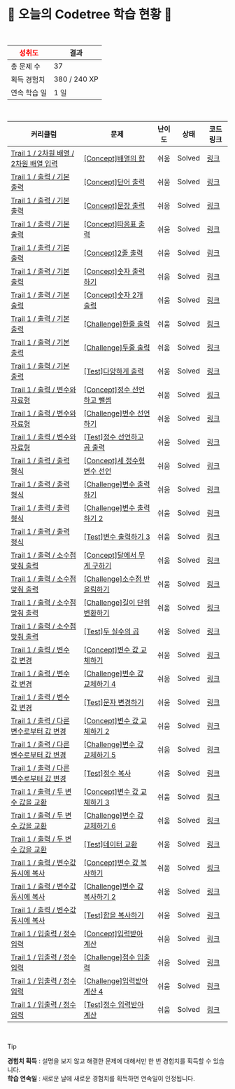 # 🌲 오늘의 Codetree 학습 현황 🌲

<br />

| <span style="color:red;display:block;text-align:center;"> **성취도**</span> | 결과 |
|---|---|
| 총 문제 수 | 37 |
| 획득 경험치 | 380 / 240 XP |
| 연속 학습 일 | 1 일 |

<br />

|커리큘럼|문제|난이도|상태|코드 링크|
|---|---|---|---|---|
|[Trail 1 / 2차원 배열 / 2차원 배열 입력](https://https://en.codetree.ai/trail-info/novice-low/)|[[Concept]배열의 합](https://https://en.codetree.ai/trails/complete/curated-cards/intro-sum-of-array/)|쉬움|Solved|[링크](https://github.com/devyulbae/codetree/blob/main/250101/%EB%B0%B0%EC%97%B4%EC%9D%98%20%ED%95%A9/sum-of-array.py)|
|[Trail 1 / 출력 / 기본 출력](https://https://en.codetree.ai/trail-info/novice-low/)|[[Concept]단어 출력](https://https://en.codetree.ai/trails/complete/curated-cards/intro-print-word/)|쉬움|Solved|[링크](https://github.com/devyulbae/codetree/blob/main/250101/%EB%8B%A8%EC%96%B4%20%EC%B6%9C%EB%A0%A5/print-word.py)|
|[Trail 1 / 출력 / 기본 출력](https://https://en.codetree.ai/trail-info/novice-low/)|[[Concept]문장 출력](https://https://en.codetree.ai/trails/complete/curated-cards/intro-print-sentence/)|쉬움|Solved|[링크](https://github.com/devyulbae/codetree/blob/main/250101/%EB%AC%B8%EC%9E%A5%20%EC%B6%9C%EB%A0%A5/print-sentence.py)|
|[Trail 1 / 출력 / 기본 출력](https://https://en.codetree.ai/trail-info/novice-low/)|[[Concept]따옴표 출력](https://https://en.codetree.ai/trails/complete/curated-cards/intro-print-quote/)|쉬움|Solved|[링크](https://github.com/devyulbae/codetree/blob/main/250101/%EB%94%B0%EC%98%B4%ED%91%9C%20%EC%B6%9C%EB%A0%A5/print-quote.py)|
|[Trail 1 / 출력 / 기본 출력](https://https://en.codetree.ai/trail-info/novice-low/)|[[Concept]2줄 출력](https://https://en.codetree.ai/trails/complete/curated-cards/intro-print-two-lines/)|쉬움|Solved|[링크](https://github.com/devyulbae/codetree/blob/main/250101/2%EC%A4%84%20%EC%B6%9C%EB%A0%A5/print-two-lines.py)|
|[Trail 1 / 출력 / 기본 출력](https://https://en.codetree.ai/trail-info/novice-low/)|[[Concept]숫자 출력하기](https://https://en.codetree.ai/trails/complete/curated-cards/intro-print-one-number/)|쉬움|Solved|[링크](https://github.com/devyulbae/codetree/blob/main/250101/%EC%88%AB%EC%9E%90%20%EC%B6%9C%EB%A0%A5%ED%95%98%EA%B8%B0/print-one-number.py)|
|[Trail 1 / 출력 / 기본 출력](https://https://en.codetree.ai/trail-info/novice-low/)|[[Concept]숫자 2개 출력](https://https://en.codetree.ai/trails/complete/curated-cards/intro-print-two-numbers/)|쉬움|Solved|[링크](https://github.com/devyulbae/codetree/blob/main/250101/%EC%88%AB%EC%9E%90%202%EA%B0%9C%20%EC%B6%9C%EB%A0%A5/print-two-numbers.py)|
|[Trail 1 / 출력 / 기본 출력](https://https://en.codetree.ai/trail-info/novice-low/)|[[Challenge]한줄 출력](https://https://en.codetree.ai/trails/complete/curated-cards/challenge-print-one-line/)|쉬움|Solved|[링크](https://github.com/devyulbae/codetree/blob/main/250101/%ED%95%9C%EC%A4%84%20%EC%B6%9C%EB%A0%A5/print-one-line.py)|
|[Trail 1 / 출력 / 기본 출력](https://https://en.codetree.ai/trail-info/novice-low/)|[[Challenge]두줄 출력](https://https://en.codetree.ai/trails/complete/curated-cards/challenge-print-two-sentences-introduce/)|쉬움|Solved|[링크](https://github.com/devyulbae/codetree/blob/main/250101/%EB%91%90%EC%A4%84%20%EC%B6%9C%EB%A0%A5/print-two-sentences-introduce.py)|
|[Trail 1 / 출력 / 기본 출력](https://https://en.codetree.ai/trail-info/novice-low/)|[[Test]다양하게 출력](https://https://en.codetree.ai/trails/complete/curated-cards/test-print-in-variety/)|쉬움|Solved|[링크](https://github.com/devyulbae/codetree/blob/main/250101/%EB%8B%A4%EC%96%91%ED%95%98%EA%B2%8C%20%EC%B6%9C%EB%A0%A5/print-in-variety.py)|
|[Trail 1 / 출력 / 변수와 자료형](https://https://en.codetree.ai/trail-info/novice-low/)|[[Concept]정수 선언하고 뺄셈](https://https://en.codetree.ai/trails/complete/curated-cards/intro-define-numbers-and-substract/)|쉬움|Solved|[링크](https://github.com/devyulbae/codetree/blob/main/250101/%EC%A0%95%EC%88%98%20%EC%84%A0%EC%96%B8%ED%95%98%EA%B3%A0%20%EB%BA%84%EC%85%88/define-numbers-and-substract.py)|
|[Trail 1 / 출력 / 변수와 자료형](https://https://en.codetree.ai/trail-info/novice-low/)|[[Challenge]변수 선언하기](https://https://en.codetree.ai/trails/complete/curated-cards/challenge-declaring-variables/)|쉬움|Solved|[링크](https://github.com/devyulbae/codetree/blob/main/250101/%EB%B3%80%EC%88%98%20%EC%84%A0%EC%96%B8%ED%95%98%EA%B8%B0/declaring-variables.py)|
|[Trail 1 / 출력 / 변수와 자료형](https://https://en.codetree.ai/trail-info/novice-low/)|[[Test]정수 선언하고 곱 출력](https://https://en.codetree.ai/trails/complete/curated-cards/test-Declare-an-integer-and-print-the-multiplication/)|쉬움|Solved|[링크](https://github.com/devyulbae/codetree/blob/main/250101/%EC%A0%95%EC%88%98%20%EC%84%A0%EC%96%B8%ED%95%98%EA%B3%A0%20%EA%B3%B1%20%EC%B6%9C%EB%A0%A5/Declare-an-integer-and-print-the-multiplication.py)|
|[Trail 1 / 출력 / 출력 형식](https://https://en.codetree.ai/trail-info/novice-low/)|[[Concept]세 정수형 변수 선언](https://https://en.codetree.ai/trails/complete/curated-cards/intro-declaration-of-three-natural-numbers/)|쉬움|Solved|[링크](https://github.com/devyulbae/codetree/blob/main/250101/%EC%84%B8%20%EC%A0%95%EC%88%98%ED%98%95%20%EB%B3%80%EC%88%98%20%EC%84%A0%EC%96%B8/declaration-of-three-natural-numbers.py)|
|[Trail 1 / 출력 / 출력 형식](https://https://en.codetree.ai/trail-info/novice-low/)|[[Challenge]변수 출력하기](https://https://en.codetree.ai/trails/complete/curated-cards/challenge-outputing-variables/)|쉬움|Solved|[링크](https://github.com/devyulbae/codetree/blob/main/250101/%EB%B3%80%EC%88%98%20%EC%B6%9C%EB%A0%A5%ED%95%98%EA%B8%B0/outputing-variables.py)|
|[Trail 1 / 출력 / 출력 형식](https://https://en.codetree.ai/trail-info/novice-low/)|[[Challenge]변수 출력하기 2](https://https://en.codetree.ai/trails/complete/curated-cards/challenge-outputing-variables-2/)|쉬움|Solved|[링크](https://github.com/devyulbae/codetree/blob/main/250101/%EB%B3%80%EC%88%98%20%EC%B6%9C%EB%A0%A5%ED%95%98%EA%B8%B0%202/outputing-variables-2.py)|
|[Trail 1 / 출력 / 출력 형식](https://https://en.codetree.ai/trail-info/novice-low/)|[[Test]변수 출력하기 3](https://https://en.codetree.ai/trails/complete/curated-cards/test-outputing-variables-3/)|쉬움|Solved|[링크](https://github.com/devyulbae/codetree/blob/main/250101/%EB%B3%80%EC%88%98%20%EC%B6%9C%EB%A0%A5%ED%95%98%EA%B8%B0%203/outputing-variables-3.py)|
|[Trail 1 / 출력 / 소수점 맞춰 출력](https://https://en.codetree.ai/trail-info/novice-low/)|[[Concept]달에서 무게 구하기](https://https://en.codetree.ai/trails/complete/curated-cards/intro-weight-on-the-moon/)|쉬움|Solved|[링크](https://github.com/devyulbae/codetree/blob/main/250101/%EB%8B%AC%EC%97%90%EC%84%9C%20%EB%AC%B4%EA%B2%8C%20%EA%B5%AC%ED%95%98%EA%B8%B0/weight-on-the-moon.py)|
|[Trail 1 / 출력 / 소수점 맞춰 출력](https://https://en.codetree.ai/trail-info/novice-low/)|[[Challenge]소수점 반올림하기](https://https://en.codetree.ai/trails/complete/curated-cards/challenge-rounding-decimal-points/)|쉬움|Solved|[링크](https://github.com/devyulbae/codetree/blob/main/250101/%EC%86%8C%EC%88%98%EC%A0%90%20%EB%B0%98%EC%98%AC%EB%A6%BC%ED%95%98%EA%B8%B0/rounding-decimal-points.py)|
|[Trail 1 / 출력 / 소수점 맞춰 출력](https://https://en.codetree.ai/trail-info/novice-low/)|[[Challenge]길이 단위 변환하기](https://https://en.codetree.ai/trails/complete/curated-cards/challenge-change-length-unit/)|쉬움|Solved|[링크](https://github.com/devyulbae/codetree/blob/main/250101/%EA%B8%B8%EC%9D%B4%20%EB%8B%A8%EC%9C%84%20%EB%B3%80%ED%99%98%ED%95%98%EA%B8%B0/change-length-unit.py)|
|[Trail 1 / 출력 / 소수점 맞춰 출력](https://https://en.codetree.ai/trail-info/novice-low/)|[[Test]두 실수의 곱](https://https://en.codetree.ai/trails/complete/curated-cards/test-the-product-of-two-real-numbers/)|쉬움|Solved|[링크](https://github.com/devyulbae/codetree/blob/main/250101/%EB%91%90%20%EC%8B%A4%EC%88%98%EC%9D%98%20%EA%B3%B1/the-product-of-two-real-numbers.py)|
|[Trail 1 / 출력 / 변수 값 변경](https://https://en.codetree.ai/trail-info/novice-low/)|[[Concept]변수 값 교체하기](https://https://en.codetree.ai/trails/complete/curated-cards/intro-replacing-variable-values/)|쉬움|Solved|[링크](https://github.com/devyulbae/codetree/blob/main/250101/%EB%B3%80%EC%88%98%20%EA%B0%92%20%EA%B5%90%EC%B2%B4%ED%95%98%EA%B8%B0/replacing-variable-values.py)|
|[Trail 1 / 출력 / 변수 값 변경](https://https://en.codetree.ai/trail-info/novice-low/)|[[Challenge]변수 값 교체하기 4](https://https://en.codetree.ai/trails/complete/curated-cards/challenge-replacing-variable-values-4/)|쉬움|Solved|[링크](https://github.com/devyulbae/codetree/blob/main/250101/%EB%B3%80%EC%88%98%20%EA%B0%92%20%EA%B5%90%EC%B2%B4%ED%95%98%EA%B8%B0%204/replacing-variable-values-4.py)|
|[Trail 1 / 출력 / 변수 값 변경](https://https://en.codetree.ai/trail-info/novice-low/)|[[Test]문자 변경하기](https://https://en.codetree.ai/trails/complete/curated-cards/test-change-charater/)|쉬움|Solved|[링크](https://github.com/devyulbae/codetree/blob/main/250101/%EB%AC%B8%EC%9E%90%20%EB%B3%80%EA%B2%BD%ED%95%98%EA%B8%B0/change-charater.py)|
|[Trail 1 / 출력 / 다른 변수로부터 값 변경](https://https://en.codetree.ai/trail-info/novice-low/)|[[Concept]변수 값 교체하기 2](https://https://en.codetree.ai/trails/complete/curated-cards/intro-replacing-variable-values-2/)|쉬움|Solved|[링크](https://github.com/devyulbae/codetree/blob/main/250101/%EB%B3%80%EC%88%98%20%EA%B0%92%20%EA%B5%90%EC%B2%B4%ED%95%98%EA%B8%B0%202/replacing-variable-values-2.py)|
|[Trail 1 / 출력 / 다른 변수로부터 값 변경](https://https://en.codetree.ai/trail-info/novice-low/)|[[Challenge]변수 값 교체하기 5](https://https://en.codetree.ai/trails/complete/curated-cards/challenge-replacing-variable-values-5/)|쉬움|Solved|[링크](https://github.com/devyulbae/codetree/blob/main/250101/%EB%B3%80%EC%88%98%20%EA%B0%92%20%EA%B5%90%EC%B2%B4%ED%95%98%EA%B8%B0%205/replacing-variable-values-5.py)|
|[Trail 1 / 출력 / 다른 변수로부터 값 변경](https://https://en.codetree.ai/trail-info/novice-low/)|[[Test]정수 복사](https://https://en.codetree.ai/trails/complete/curated-cards/test-copy-integer/)|쉬움|Solved|[링크](https://github.com/devyulbae/codetree/blob/main/250101/%EC%A0%95%EC%88%98%20%EB%B3%B5%EC%82%AC/copy-integer.py)|
|[Trail 1 / 출력 / 두 변수 값을 교환](https://https://en.codetree.ai/trail-info/novice-low/)|[[Concept]변수 값 교체하기 3](https://https://en.codetree.ai/trails/complete/curated-cards/intro-replacing-variable-values-3/)|쉬움|Solved|[링크](https://github.com/devyulbae/codetree/blob/main/250101/%EB%B3%80%EC%88%98%20%EA%B0%92%20%EA%B5%90%EC%B2%B4%ED%95%98%EA%B8%B0%203/replacing-variable-values-3.py)|
|[Trail 1 / 출력 / 두 변수 값을 교환](https://https://en.codetree.ai/trail-info/novice-low/)|[[Challenge]변수 값 교체하기 6](https://https://en.codetree.ai/trails/complete/curated-cards/challenge-replacing-variable-values-6/)|쉬움|Solved|[링크](https://github.com/devyulbae/codetree/blob/main/250101/%EB%B3%80%EC%88%98%20%EA%B0%92%20%EA%B5%90%EC%B2%B4%ED%95%98%EA%B8%B0%206/replacing-variable-values-6.py)|
|[Trail 1 / 출력 / 두 변수 값을 교환](https://https://en.codetree.ai/trail-info/novice-low/)|[[Test]데이터 교환](https://https://en.codetree.ai/trails/complete/curated-cards/test-exchange-data/)|쉬움|Solved|[링크](https://github.com/devyulbae/codetree/blob/main/250101/%EB%8D%B0%EC%9D%B4%ED%84%B0%20%EA%B5%90%ED%99%98/exchange-data.py)|
|[Trail 1 / 출력 / 변수값 동시에 복사](https://https://en.codetree.ai/trail-info/novice-low/)|[[Concept]변수 값 복사하기](https://https://en.codetree.ai/trails/complete/curated-cards/intro-copying-variable-values/)|쉬움|Solved|[링크](https://github.com/devyulbae/codetree/blob/main/250101/%EB%B3%80%EC%88%98%20%EA%B0%92%20%EB%B3%B5%EC%82%AC%ED%95%98%EA%B8%B0/copying-variable-values.py)|
|[Trail 1 / 출력 / 변수값 동시에 복사](https://https://en.codetree.ai/trail-info/novice-low/)|[[Challenge]변수 값 복사하기 2](https://https://en.codetree.ai/trails/complete/curated-cards/challenge-copying-variable-values-2/)|쉬움|Solved|[링크](https://github.com/devyulbae/codetree/blob/main/250101/%EB%B3%80%EC%88%98%20%EA%B0%92%20%EB%B3%B5%EC%82%AC%ED%95%98%EA%B8%B0%202/copying-variable-values-2.py)|
|[Trail 1 / 출력 / 변수값 동시에 복사](https://https://en.codetree.ai/trail-info/novice-low/)|[[Test]합을 복사하기](https://https://en.codetree.ai/trails/complete/curated-cards/test-copy-the-sum/)|쉬움|Solved|[링크](https://github.com/devyulbae/codetree/blob/main/250101/%ED%95%A9%EC%9D%84%20%EB%B3%B5%EC%82%AC%ED%95%98%EA%B8%B0/copy-the-sum.py)|
|[Trail 1 / 입출력 / 정수 입력](https://https://en.codetree.ai/trail-info/novice-low/)|[[Concept]입력받아 계산](https://https://en.codetree.ai/trails/complete/curated-cards/intro-input-calculate/)|쉬움|Solved|[링크](https://github.com/devyulbae/codetree/blob/main/250101/%EC%9E%85%EB%A0%A5%EB%B0%9B%EC%95%84%20%EA%B3%84%EC%82%B0/input-calculate.py)|
|[Trail 1 / 입출력 / 정수 입력](https://https://en.codetree.ai/trail-info/novice-low/)|[[Challenge]점수 입출력](https://https://en.codetree.ai/trails/complete/curated-cards/challenge-enter-int-and-print-score/)|쉬움|Solved|[링크](https://github.com/devyulbae/codetree/blob/main/250101/%EC%A0%90%EC%88%98%20%EC%9E%85%EC%B6%9C%EB%A0%A5/enter-int-and-print-score.py)|
|[Trail 1 / 입출력 / 정수 입력](https://https://en.codetree.ai/trail-info/novice-low/)|[[Challenge]입력받아 계산 4](https://https://en.codetree.ai/trails/complete/curated-cards/challenge-input-calculate-4/)|쉬움|Solved|[링크](https://github.com/devyulbae/codetree/blob/main/250101/%EC%9E%85%EB%A0%A5%EB%B0%9B%EC%95%84%20%EA%B3%84%EC%82%B0%204/input-calculate-4.py)|
|[Trail 1 / 입출력 / 정수 입력](https://https://en.codetree.ai/trail-info/novice-low/)|[[Test]정수 입력받아 계산](https://https://en.codetree.ai/trails/complete/curated-cards/test-calculation-by-inputting-an-integer/)|쉬움|Solved|[링크](https://github.com/devyulbae/codetree/blob/main/250101/%EC%A0%95%EC%88%98%20%EC%9E%85%EB%A0%A5%EB%B0%9B%EC%95%84%20%EA%B3%84%EC%82%B0/calculation-by-inputting-an-integer.py)|


<br />

> [!TIP]
> **경험치 획득** : 설명을 보지 않고 해결한 문제에 대해서만 한 번 경험치를 획득할 수 있습니다.  
> **학습 연속일** : 새로운 날에 새로운 경험치를 획득하면 연속일이 인정됩니다.

